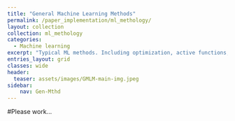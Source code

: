 ```yaml
---
title: "General Machine Learning Methods"
permalink: /paper_implementation/ml_methology/
layout: collection
collection: ml_methology
categories:
  - Machine learning
excerpt: "Typical ML methods. Including optimization, active functions, normalization, regularization and etc. Methods introduced here are the foundation for advanced deep learning methods"
entries_layout: grid
classes: wide
header:
  teaser: assets/images/GMLM-main-img.jpeg
sidebar:
    nav: Gen-Mthd
---
```


#Please work...

